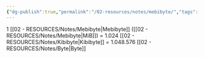 ```yaml
---
{"dg-publish":true,"permalink":"/02-resources/notes/mebibyte/","tags":["mathe/binärzahlen"],"noteIcon":"","updated":"2025-10-29T12:59:08.172+01:00"}
---
```


1 [[02 - RESOURCES/Notes/Mebibyte\|Mebibyte]] ([[02 - RESOURCES/Notes/Mebibyte\|MiB]]) = 1.024 [[02 - RESOURCES/Notes/Kibibyte\|Kibibyte]] = 1.048.576 [[02 - RESOURCES/Notes/Byte\|Byte]]